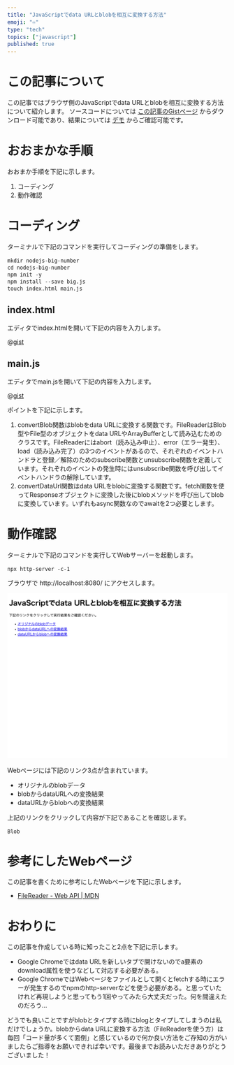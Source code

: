 ```yaml
---
title: "JavaScriptでdata URLとblobを相互に変換する方法"
emoji: "♾"
type: "tech"
topics: ["javascript"]
published: true
---
```



# この記事について

この記事ではブラウザ側のJavaScriptでdata URLとblobを相互に変換する方法について紹介します。
ソースコードについては [この記事のGistページ](https://gist.github.com/tatsuyasusukida/cc00987113c80a916f2204e452352a8f) からダウンロード可能であり、結果については [デモ](https://gist.githack.com/tatsuyasusukida/cc00987113c80a916f2204e452352a8f/raw/index.html) からご確認可能です。



# おおまかな手順

おおまか手順を下記に示します。

1. コーディング
2. 動作確認



# コーディング

ターミナルで下記のコマンドを実行してコーディングの準備をします。

```shell
mkdir nodejs-big-number
cd nodejs-big-number
npm init -y
npm install --save big.js
touch index.html main.js
```

## index.html

エディタでindex.htmlを開いて下記の内容を入力します。

@[gist](https://gist.github.com/tatsuyasusukida/cc00987113c80a916f2204e452352a8f?file=index.html)

## main.js

エディタでmain.jsを開いて下記の内容を入力します。

@[gist](https://gist.github.com/tatsuyasusukida/cc00987113c80a916f2204e452352a8f?file=main.js)

ポイントを下記に示します。

1. convertBlob関数はblobをdata URLに変換する関数です。FileReaderはBlob型やFile型のオブジェクトをdata URLやArrayBufferとして読み込むためのクラスです。FileReaderにはabort（読み込み中止）、error（エラー発生）、load（読み込み完了）の3つのイベントがあるので、それぞれのイベントハンドラと登録／解除のためのsubscribe関数とunsubscribe関数を定義しています。それぞれのイベントの発生時にはunsubscribe関数を呼び出してイベントハンドラの解除しています。
2. convertDataUrl関数はdata URLをblobに変換する関数です。fetch関数を使ってResponseオブジェクトに変換した後にblobメソッドを呼び出してblobに変換しています。いずれもasync関数なのでawaitを2つ必要とします。



# 動作確認

ターミナルで下記のコマンドを実行してWebサーバーを起動します。

```shell
npx http-server -c-1
```

ブラウザで http://localhost:8080/ にアクセスします。

![ブラウザで http://localhost:8080/ にアクセスした様子です。Webページの見出しはJavaScriptでdata URLとblobを相互に変換する方法であり、本文は下記のリンクをクリックして実行結果をご確認ください、です。Webページにはオリジナルのblobデータ、blobからdataURLへの変換結果、dataURLからblobへの変換結果の3つのリンクが含まれています。](/images/articles/javascript-dataurl-blob/img-check-01.png)

Webページには下記のリンク3点が含まれています。

- オリジナルのblobデータ
- blobからdataURLへの変換結果
- dataURLからblobへの変換結果

上記のリンクをクリックして内容が下記であることを確認します。

```
Blob
```


# 参考にしたWebページ

この記事を書くために参考にしたWebページを下記に示します。

- [FileReader - Web API | MDN](https://developer.mozilla.org/ja/docs/Web/API/FileReader)



# おわりに

この記事を作成している時に知ったこと2点を下記に示します。

- Google Chromeではdata URLを新しいタブで開けないのでa要素のdownload属性を使うなどして対応する必要がある。
- Google ChromeではWebページをファイルとして開くとfetchする時にエラーが発生するのでnpmのhttp-serverなどを使う必要がある。と思っていたけれど再現しようと思ってもう1回やってみたら大丈夫だった。何を間違えたのだろう...

どうでも良いことですがblobとタイプする時にblogとタイプしてしまうのは私だけでしょうか。blobからdata URLに変換する方法（FileReaderを使う方）は毎回「コード量が多くて面倒」と感じているので何か良い方法をご存知の方がいましたらご指導をお願いできれば幸いです。最後までお読みいただきありがとうございました！
